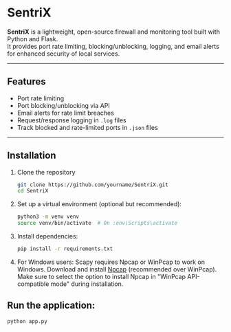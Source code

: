 # SentriX

**SentriX** is a lightweight, open-source firewall and monitoring tool built with Python and Flask.  
It provides port rate limiting, blocking/unblocking, logging, and email alerts for enhanced security of local services.

---

## Features
- Port rate limiting
- Port blocking/unblocking via API
- Email alerts for rate limit breaches
- Request/response logging in `.log` files
- Track blocked and rate-limited ports in `.json` files

---

## Installation

1. Clone the repository
   ```bash
   git clone https://github.com/yourname/SentriX.git
   cd SentriX

2. Set up a virtual environment (optional but recommended):
   ```bash
   python3 -m venv venv
   source venv/bin/activate  # On :env\Scripts\activate

3. Install dependencies:
   ```bash
   pip install -r requirements.txt

4. For Windows users:
    Scapy requires Npcap or WinPcap to work on Windows.
    Download and install [Npcap](https://npcap.com/)   (recommended over WinPcap). Make sure to select the option to install Npcap in "WinPcap API-compatible mode" during installation.

## Run the application:
   ```bash
   python app.py
